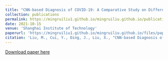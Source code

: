 ```yaml
---
title: "CNN-based Diagnosis of COVID-19: A Comparative Study on Different Image Preprocessing Methods"
collection: publications
permalink: https://mingruiliu1.github.io/mingruiliu.github.io/publication/2010-10-01-paper-title-number-2
date: 2021-10-15
venue: 'Shanghai Institute of Technology'
paperurl: 'https://mingruiliu1.github.io/mingruiliu.github.io/files/paper2.pdf'
citation: 'Liu, M., Cui, Y., Ding, J., Liu, X., "CNN-based Diagnosis of COVID-19: A Comparative Study on Different Image Preprocessing Methods",2021 2nd International Seminar on Artificial Intelligence, Networking and Information Technology (AINIT 2021), Shanghai, China'
---
```


[Download paper here](https://mingruiliu1.github.io/mingruiliu.github.io/files/paper2.pdf)
